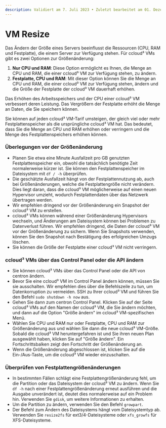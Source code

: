 ```yaml
---
description: Validiert am 7. Juli 2023 • Zuletzt bearbeitet am 01. Dezember 2023
---
```


# VM Resize

Das Ändern der Größe eines Servers beeinflusst die Ressourcen (CPU, RAM und Festplatte), die einem Server zur Verfügung stehen. Für ccloud³ VMs gibt es zwei Optionen zur Größenänderung:

1. **Nur CPU und RAM**: Diese Option ermöglicht es Ihnen, die Menge an CPU und RAM, die einer ccloud³ VM zur Verfügung stehen, zu ändern.
2. **Festplatte, CPU und RAM**: Mit dieser Option können Sie die Menge an CPU und RAM, die einer ccloud³ VM zur Verfügung stehen, ändern und die Größe der Festplatte der ccloud³ VM dauerhaft erhöhen.

Das Erhöhen des Arbeitsspeichers und der CPU einer ccloud³ VM verbessert deren Leistung. Das Vergrößern der Festplatte erhöht die Menge an Daten, die Sie speichern können.

Sie können auf jeden ccloud³ VM-Tarif umsteigen, der gleich viel oder mehr Festplattenspeicher als die ursprüngliche ccloud³ VM hat. Das bedeutet, dass Sie die Menge an CPU und RAM erhöhen oder verringern und die Menge des Festplattenspeichers erhöhen können.



### Überlegungen vor der Größenänderung

* Planen Sie etwa eine Minute Ausfallzeit pro GB genutzten Festplattenspeicher ein, obwohl die tatsächlich benötigte Zeit normalerweise kürzer ist. Sie können den Festplattenspeicher im Dateisystem mit `df / -h` überprüfen.
* Die geschätzte Ausfallzeit hängt von der Festplattennutzung ab, auch bei Größenänderungen, welche die Festplattengröße nicht verändern. Dies liegt daran, dass die ccloud³ VM möglicherweise auf einen neuen Hypervisor umzieht, wodurch Festplattendaten über das Netzwerk übertragen werden.
* Wir empfehlen dringend vor der Größenänderung ein Snapshot der ccloud³ VM zu erstellen.
* ccloud³ VMs können während einer Größenänderung Hypervisors wechseln, und Änderungen am Dateisystem können bei Problemen zu Datenverlust führen. Wir empfehlen dringend, die Daten der ccloud³ VM vor der Größenänderung zu sichern. Wenn Sie Snapshots verwenden, können Sie den Snapshot nach Bestätigung des erfolgreichen Umzugs löschen.
* Sie können die Größe der Festplatte einer ccloud³ VM nicht verringern.



### ccloud³ VMs über das Control Panel oder die API ändern

* Sie können ccloud³ VMs über das Control Panel oder die API von centron ändern.
* Bevor Sie eine ccloud³ VM im Control Panel ändern können, müssen Sie sie ausschalten. Wir empfehlen dies über die Befehlszeile zu tun, um Datenkorruption zu vermeiden. SSH zu Ihrer ccloud³ VM und führen Sie den Befehl `sudo shutdown -h now` aus.
* Gehen Sie dann zum centron Control Panel. Klicken Sie auf der Seite ccloud³ VMs auf den Namen der ccloud³ VM, die Sie ändern möchten, und dann auf die Option "Größe ändern" im ccloud³ VM-spezifischen Menü.
* Wählen Sie CPU und RAM nur oder Festplatte, CPU und RAM zur Größenänderung aus und wählen Sie dann die neue ccloud³ VM-Größe. Sobald die ccloud³ VM heruntergefahren ist und Sie ihren neuen Plan ausgewählt haben, klicken Sie auf "Größe ändern". Ein Fortschrittsbalken zeigt den Fortschritt der Größenänderung an.
* Wenn die Größenänderung abgeschlossen ist, klicken Sie auf die Ein-/Aus-Taste, um die ccloud³ VM wieder einzuschalten.

### Überprüfen von Festplattengrößenänderungen

* In bestimmten Fällen schlägt eine Festplattengrößenänderung fehl, um die Partition oder das Dateisystem der ccloud³ VM zu ändern. Wenn Sie `df -h` nach einer Festplattengrößenänderung erneut ausführen und die Ausgabe unverändert ist, deutet dies normalerweise auf ein Problem hin. Verwenden Sie `gdisk`, um weitere Informationen zu erhalten.
* Um die Partition zu ändern, verwenden Sie den Befehl `growpart`.
* Der Befehl zum Ändern des Dateisystems hängt vom Dateisystemtyp ab. Verwenden Sie `resize2fs` für ext3/4-Dateisysteme oder `xfs_growfs` für XFS-Dateisysteme.
